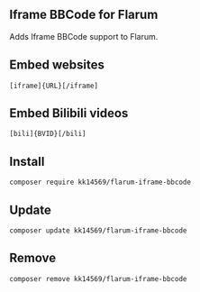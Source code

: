 ## Iframe BBCode for Flarum

Adds Iframe BBCode support to Flarum.

## Embed websites

```
[iframe]{URL}[/iframe]
```

## Embed Bilibili videos

```
[bili]{BVID}[/bili]
```

## Install

```
composer require kk14569/flarum-iframe-bbcode
```

## Update

```
composer update kk14569/flarum-iframe-bbcode
```

## Remove

```
composer remove kk14569/flarum-iframe-bbcode
```
